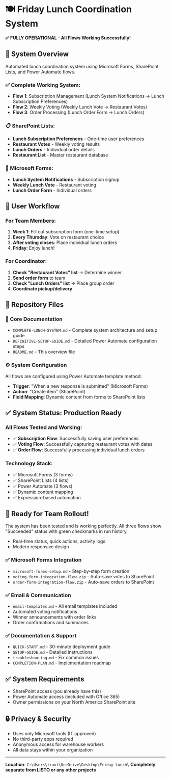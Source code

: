 # 🍽️ Friday Lunch Coordination System

**✅ FULLY OPERATIONAL - All Flows Working Successfully!**

## 🎯 **System Overview**

Automated lunch coordination system using Microsoft Forms, SharePoint Lists, and Power Automate flows.

### **✅ Complete Working System:**
- **Flow 1**: Subscription Management (Lunch System Notifications → Lunch Subscription Preferences)
- **Flow 2**: Weekly Voting (Weekly Lunch Vote → Restaurant Votes) 
- **Flow 3**: Order Processing (Lunch Order Form → Lunch Orders)

### **📋 SharePoint Lists:**
- **Lunch Subscription Preferences** - One-time user preferences
- **Restaurant Votes** - Weekly voting results
- **Lunch Orders** - Individual order details
- **Restaurant List** - Master restaurant database

### **📝 Microsoft Forms:**
- **Lunch System Notifications** - Subscription signup
- **Weekly Lunch Vote** - Restaurant voting
- **Lunch Order Form** - Individual orders

## 🚀 **User Workflow**

### **For Team Members:**
1. **Week 1**: Fill out subscription form (one-time setup)
2. **Every Thursday**: Vote on restaurant choice
3. **After voting closes**: Place individual lunch orders
4. **Friday**: Enjoy lunch!

### **For Coordinator:**
1. **Check "Restaurant Votes" list** → Determine winner
2. **Send order form** to team
3. **Check "Lunch Orders" list** → Place group order
4. **Coordinate pickup/delivery**

## 📁 **Repository Files**

### **🎯 Core Documentation**
- `COMPLETE-LUNCH-SYSTEM.md` - Complete system architecture and setup guide
- `DEFINITIVE-SETUP-GUIDE.md` - Detailed Power Automate configuration steps
- `README.md` - This overview file

### **⚙️ System Configuration**
All flows are configured using Power Automate template method:
- **Trigger**: "When a new response is submitted" (Microsoft Forms)
- **Action**: "Create item" (SharePoint)
- **Field Mapping**: Dynamic content from forms to SharePoint lists

## ✅ **System Status: Production Ready**

### **All Flows Tested and Working:**
- ✅ **Subscription Flow**: Successfully saving user preferences
- ✅ **Voting Flow**: Successfully capturing restaurant votes with dates
- ✅ **Order Flow**: Successfully processing individual lunch orders

### **Technology Stack:**
- ✅ Microsoft Forms (3 forms)
- ✅ SharePoint Lists (4 lists) 
- ✅ Power Automate (3 flows)
- ✅ Dynamic content mapping
- ✅ Expression-based automation

## 🎉 **Ready for Team Rollout!**

The system has been tested and is working perfectly. All three flows show "Succeeded" status with green checkmarks in run history.
- Real-time status, quick actions, activity logs
- Modern responsive design

### ✅ Microsoft Forms Integration
- `microsoft-forms-setup.md` - Step-by-step form creation
- `voting-form-integration-flow.zip` - Auto-save votes to SharePoint
- `order-form-integration-flow.zip` - Auto-save orders to SharePoint

### ✅ Email & Communication
- `email-templates.md` - All email templates included
- Automated voting notifications
- Winner announcements with order links  
- Order confirmations and summaries

### ✅ Documentation & Support  
- `QUICK-START.md` - 30-minute deployment guide
- `SETUP-GUIDE.md` - Detailed instructions
- `troubleshooting.md` - Fix common issues
- `COMPLETION-PLAN.md` - Implementation roadmap

## ✅ System Requirements

- SharePoint access (you already have this)
- Power Automate access (included with Office 365)
- Owner permissions on your North America SharePoint site

## 🔒 Privacy & Security

- Uses only Microsoft tools (IT approved)
- No third-party apps required
- Anonymous access for warehouse workers
- All data stays within your organization

---
**Location**: `C:\Users\travi\OneDrive\Desktop\Friday Lunch\`
**Completely separate from LISTO or any other projects**
